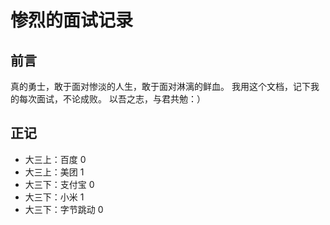 # 惨烈的面试记录

## 前言

真的勇士，敢于面对惨淡的人生，敢于面对淋漓的鲜血。
我用这个文档，记下我的每次面试，不论成败。
以吾之志，与君共勉：）

## 正记

- 大三上：百度 0
- 大三上：美团 1
- 大三下：支付宝 0
- 大三下：小米 1
- 大三下：字节跳动 0
